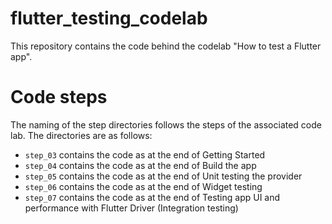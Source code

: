 # flutter_testing_codelab

This repository contains the code behind the codelab "How to test a Flutter app".

# Code steps

The naming of the step directories follows the steps of the associated code lab. The directories are as follows:

- `step_03` contains the code as at the end of Getting Started
- `step_04` contains the code as at the end of Build the app
- `step_05` contains the code as at the end of Unit testing the provider
- `step_06` contains the code as at the end of Widget testing
- `step_07` contains the code as at the end of Testing app UI and performance with Flutter Driver (Integration testing)
